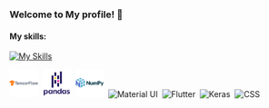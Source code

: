 ### Welcome to My profile! 👋 </br>
#### My skills: </br>

[![My Skills](https://skillicons.dev/icons?i=c,cpp,git,github,ps,py,vscode)](https://skillicons.dev)

<div>  
  <img src="https://github.com/devicons/devicon/blob/master/icons/tensorflow/tensorflow-original-wordmark.svg" title="tensorflow" alt="tensorflow" width="50" height="50"/>&nbsp;
  <img src="https://github.com/devicons/devicon/blob/master/icons/pandas/pandas-original-wordmark.svg" title="Pandas" alt="React" width="50" height="50"/>&nbsp;
  <img src="https://github.com/devicons/devicon/blob/master/icons/numpy/numpy-original-wordmark.svg" title="Numpy" alt="Spring" width="50" height="50"/>&nbsp;
  <img src="https://upload.wikimedia.org/wikipedia/commons/thumb/0/05/Scikit_learn_logo_small.svg/1280px-Scikit_learn_logo_small.svg.png" title="ScikitLearn" alt="Material UI" width="70" height="50"/>&nbsp;
  <img src="https://upload.wikimedia.org/wikipedia/commons/thumb/0/01/Created_with_Matplotlib-logo.svg/1024px-Created_with_Matplotlib-logo.svg.png" title="MatplotLib" alt="Flutter" width="50" height="50"/>&nbsp;
  <img src="https://upload.wikimedia.org/wikipedia/commons/thumb/a/ae/Keras_logo.svg/2048px-Keras_logo.svg.png" title="Keras" alt="Keras " width="50" height="50"/>&nbsp;
  <img src="https://upload.wikimedia.org/wikipedia/commons/thumb/d/d0/Google_Colaboratory_SVG_Logo.svg/1200px-Google_Colaboratory_SVG_Logo.svg.png"  title="Collab" alt="CSS" width="68" height="50"/>&nbsp;
</div>



